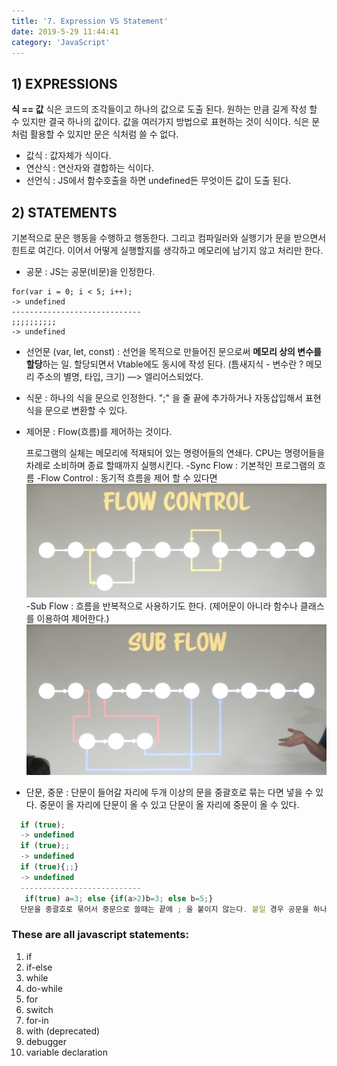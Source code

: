 ```yaml
---
title: '7. Expression VS Statement'
date: 2019-5-29 11:44:41
category: 'JavaScript'
---
```

## 1) EXPRESSIONS
**식 == 값**
 식은 코드의 조각들이고 하나의 값으로 도출 된다. 원하는 만큼 길게 작성 할 수 있지만 결국 하나의 값이다. 값을 여러가지 방법으로 표현하는 것이 식이다. 식은 문처럼 활용할 수 있지만 문은 식처럼 쓸 수 없다. 
 
- 값식 : 값자체가 식이다.
- 연산식 : 연산자와 결합하는 식이다.
- 선언식 : JS에서 함수호출을 하면 undefined든 무엇이든 값이 도출 된다.

## 2) STATEMENTS
 기본적으로 문은 행동을 수행하고 행동한다. 그리고 컴파일러와 실행기가 문을 받으면서 힌트로 여긴다. 이어서 어떻게 실행할지를 생각하고 메모리에 남기지 않고 처리만 한다. 
- 공문 : JS는 공문(비문)을 인정한다. 
```JS
for(var i = 0; i < 5; i++);
-> undefined
-----------------------------
;;;;;;;;;;
-> undefined
```
- 선언문 (var, let, const) : 선언을 목적으로 만들어진 문으로써 **메모리 상의 변수를 할당**하는 일. 할당되면서 Vtable에도 동시에 작성 된다.
  (틈새지식 -  변수란 ? 메모리 주소의 별명, 타입, 크기) —> 엘리어스되었다.
- 식문 : 하나의 식을 문으로 인정한다. ";" 을 줄 끝에 추가하거나 자동삽입해서 표현식을 문으로 변환할 수 있다.
- 제어문 : Flow(흐름)를 제어하는 것이다.

  프로그램의 실체는 메모리에 적재되어 있는 명령어들의 연쇄다.  CPU는 명령어들을 차례로 소비하며 종료 할때까지 실행시킨다.
  -Sync Flow : 기본적인 프로그램의 흐름
  -Flow Control : 동기적 흐름을 제어 할 수 있다면 
  ![Flow Control](./images/07-01.png)
  -Sub Flow : 흐름을 반복적으로 사용하기도 한다. (제어문이 아니라 함수나 클래스를 이용하여 제어한다.)
  ![Sub Flow](./images/07-02.png)
- 단문, 중문 
  : 단문이 들어갈 자리에 두개 이상의 문을 중괄호로 묶는 다면 넣을 수 있다. 중문이 올 자리에 단문이 올 수 있고 단문이 올 자리에 중문이 올 수 있다.
```js
  if (true);
  -> undefined
  if (true);;
  -> undefined
  if (true){;;}
  -> undefined
  ---------------------------
   if(true) a=3; else {if(a>2)b=3; else b=5;}
  단문을 중괄호로 묶어서 중문으로 쓸때는 끝에 ; 을 붙이지 않는다. 붙일 경우 공문을 하나 더 삽입시키는 것이다.
```
### These are all javascript statements:
1. if
2. if-else
3. while
4. do-while
5. for
6. switch
7. for-in
8. with (deprecated)
9. debugger
10. variable declaration
